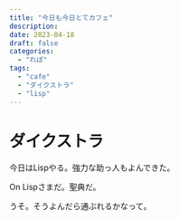 ```yaml
---
title: "今日も今日とてカフェ"
description:
date: 2023-04-18
draft: false
categories:
  - "れぽ"
tags:
  - "cafe"
  - "ダイクストラ"
  - "lisp"
---
```


# ダイクストラ

今日はLispやる。強力な助っ人もよんできた。

On Lispさまだ。聖典だ。

うそ。そうよんだら通ぶれるかなって。

